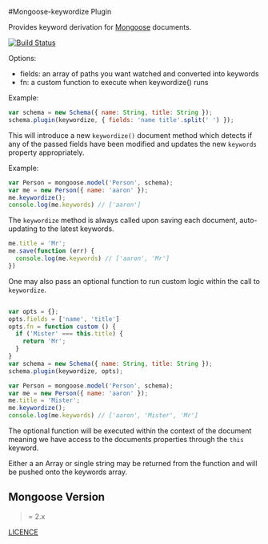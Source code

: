 #Mongoose-keywordize Plugin

Provides keyword derivation for [Mongoose](http://mongoosejs.com) documents.

[![Build Status](https://secure.travis-ci.org/aheckmann/mongoose-keywordize.png)](http://travis-ci.org/aheckmann/mongoose-keywordize)

Options:

  - fields: an array of paths you want watched and converted into keywords
  - fn: a custom function to execute when keywordize() runs

Example:

```js
var schema = new Schema({ name: String, title: String });
schema.plugin(keywordize, { fields: 'name title'.split(' ') });
```

This will introduce a new `keywordize()` document method which detects if any of the passed fields have been modified and updates the new `keywords` property appropriately.

Example:

```js
var Person = mongoose.model('Person', schema);
var me = new Person({ name: 'aaron' });
me.keywordize();
console.log(me.keywords) // ['aaron']
```

The `keywordize` method is always called upon saving each document, auto-updating to the latest keywords.

```js
me.title = 'Mr';
me.save(function (err) {
  console.log(me.keywords) // ['aaron', 'Mr']
})
```

One may also pass an optional function to run custom logic within the call to `keywordize`.

```js

var opts = {};
opts.fields = ['name', 'title']
opts.fn = function custom () {
  if ('Mister' === this.title) {
    return 'Mr';
  }
}
var schema = new Schema({ name: String, title: String });
schema.plugin(keywordize, opts);

var Person = mongoose.model('Person', schema);
var me = new Person({ name: 'aaron' });
me.title = 'Mister';
me.keywordize();
console.log(me.keywords) // ['aaron', 'Mister', 'Mr']
```

The optional function will be executed within the context of the document meaning we have access to the documents properties through the `this` keyword.

Either a an Array or single string may be returned from the function and will be pushed onto the keywords array.

## Mongoose Version
>= 2.x

[LICENCE](https://github.com/aheckmann/mongoose-keywordize/blob/master/LICENSE)





